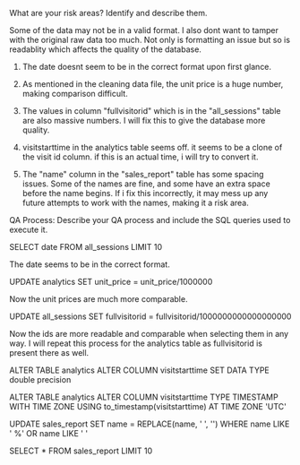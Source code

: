 What are your risk areas? Identify and describe them.

Some of the data may not be in a valid format. I also dont want to tamper with the original raw data too much. Not only is formatting an issue but so is readablity which affects the quality of the database.

1. The date doesnt seem to be in the correct format upon first glance.

2. As mentioned in the cleaning data file, the unit price is a huge number, making comparison difficult.

3. The values in column "fullvisitorid" which is in the "all_sessions" table are also massive numbers. I will fix this to give the database more quality.

4. visitstarttime in the analytics table seems off. it seems to be a clone of the visit id column. if this is an actual time, i will try to convert it.

5. The "name" column in the "sales_report" table has some spacing issues. Some of the names are fine, and some have an extra space before the name begins. If i fix this incorrectly, it may mess up any future attempts to work with the names, making it a risk area.

QA Process:
Describe your QA process and include the SQL queries used to execute it.

<!-- 1. I will check the format of the date, and limit it to 10 to speed up the process. -->

SELECT date
FROM all_sessions
LIMIT 10

The date seems to be in the correct format.

<!-- 2. I will alter the column unitprice in the table "all_sessions" to make things more comparable. -->

UPDATE analytics
SET unit_price = unit_price/1000000

Now the unit prices are much more comparable.

<!-- 3. I will divide the fullvisitorid by 10 to the power of 18 -->

UPDATE all_sessions
SET fullvisitorid = fullvisitorid/1000000000000000000

Now the ids are more readable and comparable when selecting them in any way. I will repeat this process for the analytics table as fullvisitorid is present there as well.

<!-- 4. i had to convert the data type here to double precision, as i was getting errors trying to make this a timestamp. -->

ALTER TABLE analytics
ALTER COLUMN visitstarttime SET DATA TYPE double precision

<!-- Then, I converted the number to the time, along with UTC as i was getting more errors. -->

ALTER TABLE analytics
ALTER COLUMN visitstarttime TYPE TIMESTAMP WITH TIME ZONE
USING to_timestamp(visitstarttime) AT TIME ZONE 'UTC'

<!-- 5. I will fix the spacing in the name column. -->

UPDATE sales_report
SET name = REPLACE(name, ' ', '')
WHERE name LIKE ' %' OR name LIKE ' '

<!-- Now, lets check on  the result -->

SELECT *
FROM sales_report
LIMIT 10
